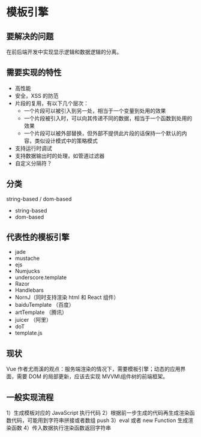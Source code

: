 # 模板引擎

## 要解决的问题

在前后端开发中实现显示逻辑和数据逻辑的分离。

## 需要实现的特性

-   高性能
-   安全，XSS 的防范
-   片段的复用，有以下几个层次：
    -   一个片段可以被引入到另一处，相当于一个变量到处用的效果
    -   一个片段被引入时，可以向其传递不同的数据，相当于一个函数到处用的效果
    -   一个片段可以被外部替换，但外部不提供此片段的话保持一个默认的内容，类似设计模式中的策略模式
-   支持运行时调试
-   支持数据输出时的处理，如管道过滤器
-   自定义分隔符？

## 分类

string-based / dom-based

-   string-based
-   dom-based

## 代表性的模板引擎

-   jade
-   mustache
-   ejs
-   Numjucks
-   underscore.template
-   Razor
-   Handlebars
-   NornJ（同时支持渲染 html 和 React 组件）
-   baiduTemplate （百度）
-   artTemplate （腾讯）
-   juicer （阿里）
-   doT
-   template.js

## 现状

Vue 作者尤雨溪的观点：服务端渲染的情况下，需要模板引擎；动态的应用界面，需要 DOM 的局部更新，应该去实现 MVVM\组件树的前端框架。

## 一般实现流程

1）生成模板对应的 JavaScript 执行代码 2）根据前一步生成的代码再生成渲染函数代码，可能用到字符串拼接或者数组 push 3）eval 或者 new Function 生成渲染函数 4）传入数据执行渲染函数返回字符串
